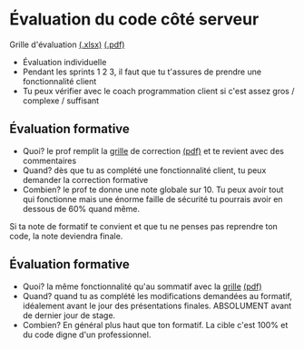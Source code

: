 # Évaluation du code côté serveur

Grille d'évaluation [(.xlsx)](_09-grilles/Grille-Code-Serveur.xlsx) [(.pdf)](_09-grilles/grille_serveur.pdf)

- Évaluation individuelle
- Pendant les sprints 1 2 3, il faut que tu t'assures de prendre une fonctionnalité client
- Tu peux vérifier avec le coach programmation client si c'est assez gros / complexe / suffisant

## Évaluation formative

- Quoi? le prof remplit la [grille](_09-grilles/Grille-Code-Serveur.xlsx) de correction [(pdf)](_09-grilles/grille_serveur.pdf) et te revient avec des commentaires
- Quand? dès que tu as complété une fonctionnalité client, tu peux demander la correction formative
- Combien? le prof te donne une note globale sur 10. Tu peux avoir tout qui fonctionne mais une énorme faille de sécurité tu pourrais avoir en dessous de 60% quand même.

Si ta note de formatif te convient et que tu ne penses pas reprendre ton code, la note deviendra finale.

## Évaluation formative

- Quoi? la même fonctionnalité qu'au sommatif avec la [grille](_09-grilles/Grille-Code-Serveur.xlsx) [(pdf)](_09-grilles/grille_serveur.pdf)
- Quand? quand tu as complété les modifications demandées au formatif, idéalement avant le jour des présentations
  finales. ABSOLUMENT avant de dernier jour de stage.
- Combien? En général plus haut que ton formatif. La cible c'est 100% et du code digne d'un professionnel.